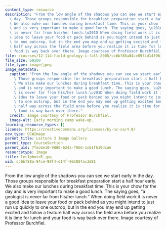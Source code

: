 ```yaml
---
content_type: resource
description: "From the low angle of the shadows you can see we start early in the\
  \ day. Those groups responsible for breakfast preparation start a half hour early.\
  \ We also make our lunches during breakfast time. This is your chow for the day\
  \ and is very important to make a good lunch. The saying goes, \u201Ca geologist\
  \ is never far from his/her lunch.\u201D When doing field work it is never a good\
  \ idea to leave your food or pack behind as you might intend to just run up quickly\
  \ to one outcrop, but in the end you may end up getting excited and follow a feature\
  \ half way across the field area before you realize it is time for lunch and your\
  \ food is way back over there. Image courtesy of Professor Burchfiel."
file: /courses/12-114-field-geology-i-fall-2005/cc6bf88a84ce89f4d14f961084ac3d81_lec1photo5.jpg
file_size: 69100
file_type: image/jpeg
image_metadata:
  caption: "From the low angle of the shadows you can see we start early in the day.\
    \ Those groups responsible for breakfast preparation start a half hour early.\
    \ We also make our lunches during breakfast time. This is your chow for the day\
    \ and is very important to make a good lunch. The saying goes, \u201Ca geologist\
    \ is never far from his/her lunch.\u201D When doing field work it is never a good\
    \ idea to leave your food or pack behind as you might intend to just run up quickly\
    \ to one outcrop, but in the end you may end up getting excited and follow a feature\
    \ half way across the field area before you realize it is time for lunch and your\
    \ food is way back over there."
  credit: Image courtesy of Professor Burchfiel.
  image-alt: Early morning camp wake-up.
learning_resource_types: []
license: https://creativecommons.org/licenses/by-nc-sa/4.0/
ocw_type: OCWImage
parent_title: Lecture 3 Image Gallery
parent_type: CourseSection
parent_uid: 7fec6e10-9880-624a-f066-1c61f619dca6
resourcetype: Image
title: lec1photo5.jpg
uid: cc6bf88a-84ce-89f4-d14f-961084ac3d81
---
```

From the low angle of the shadows you can see we start early in the day. Those groups responsible for breakfast preparation start a half hour early. We also make our lunches during breakfast time. This is your chow for the day and is very important to make a good lunch. The saying goes, “a geologist is never far from his/her lunch.” When doing field work it is never a good idea to leave your food or pack behind as you might intend to just run up quickly to one outcrop, but in the end you may end up getting excited and follow a feature half way across the field area before you realize it is time for lunch and your food is way back over there. Image courtesy of Professor Burchfiel.
